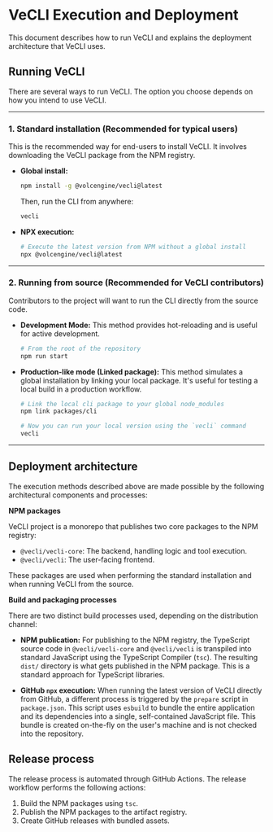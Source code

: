 # VeCLI Execution and Deployment

This document describes how to run VeCLI and explains the deployment architecture that VeCLI uses.

## Running VeCLI

There are several ways to run VeCLI. The option you choose depends on how you intend to use VeCLI.

---

### 1. Standard installation (Recommended for typical users)

This is the recommended way for end-users to install VeCLI. It involves downloading the VeCLI package from the NPM registry.

- **Global install:**

  ```bash
  npm install -g @volcengine/vecli@latest
  ```

  Then, run the CLI from anywhere:

  ```bash
  vecli
  ```

- **NPX execution:**

  ```bash
  # Execute the latest version from NPM without a global install
  npx @volcengine/vecli@latest
  ```

---

### 2. Running from source (Recommended for VeCLI contributors)

Contributors to the project will want to run the CLI directly from the source code.

- **Development Mode:**
  This method provides hot-reloading and is useful for active development.
  ```bash
  # From the root of the repository
  npm run start
  ```
- **Production-like mode (Linked package):**
  This method simulates a global installation by linking your local package. It's useful for testing a local build in a production workflow.

  ```bash
  # Link the local cli package to your global node_modules
  npm link packages/cli

  # Now you can run your local version using the `vecli` command
  vecli
  ```

---

## Deployment architecture

The execution methods described above are made possible by the following architectural components and processes:

**NPM packages**

VeCLI project is a monorepo that publishes two core packages to the NPM registry:

- `@vecli/vecli-core`: The backend, handling logic and tool execution.
- `@vecli/vecli`: The user-facing frontend.

These packages are used when performing the standard installation and when running VeCLI from the source.

**Build and packaging processes**

There are two distinct build processes used, depending on the distribution channel:

- **NPM publication:** For publishing to the NPM registry, the TypeScript source code in `@vecli/vecli-core` and `@vecli/vecli` is transpiled into standard JavaScript using the TypeScript Compiler (`tsc`). The resulting `dist/` directory is what gets published in the NPM package. This is a standard approach for TypeScript libraries.

- **GitHub `npx` execution:** When running the latest version of VeCLI directly from GitHub, a different process is triggered by the `prepare` script in `package.json`. This script uses `esbuild` to bundle the entire application and its dependencies into a single, self-contained JavaScript file. This bundle is created on-the-fly on the user's machine and is not checked into the repository.


## Release process

The release process is automated through GitHub Actions. The release workflow performs the following actions:

1.  Build the NPM packages using `tsc`.
2.  Publish the NPM packages to the artifact registry.
3.  Create GitHub releases with bundled assets.
